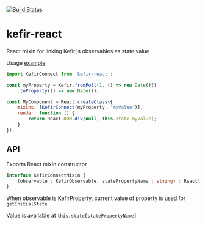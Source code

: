 [![Build Status](https://travis-ci.org/iofjuupasli/kefir-react.svg?branch=master)](https://travis-ci.org/iofjuupasli/kefir-react)

kefir-react
===

React mixin for linking Kefir.js observables as state value

Usage [example](https://github.com/iofjuupasli/kefir-react-example)

```js
import KefirConnect from 'kefir-react';

const myProperty = Kefir.fromPoll(1, () => new Date()})
    .toProperty(() => new Date());

const MyComponent = React.createClass({
    mixins: [KefirConnect(myProperty, 'myValue')],
    render: function () {
        return React.DOM.div(null, this.state.myValue);
    }
});
```

API
---
Exports React mixin constructor

```ts
interface KefirConnectMixin {
    (observable : KefirObservable, statePropertyName : string) : ReactMixin
}
```

When observable is KefirProperty, current value of property is used for `getInitialState`

Value is available at `this.state[statePropertyName]`
